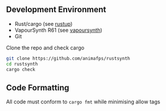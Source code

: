 ## Development Environment

- Rust/cargo (see [rustup](https://rustup.rs)) 
- VapourSynth R61 (see [vapoursynth](https://github.com/vapoursynth/vapoursynth/releases))
- Git

Clone the repo and check cargo

```bash
git clone https://github.com/animafps/rustsynth
cd rustsynth
cargo check
```

## Code Formatting

All code must conform to `cargo fmt` while minimising allow tags